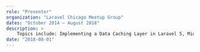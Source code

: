```yaml
---
role: "Presenter"
organization: "Laravel Chicago Meetup Group"
dates: "October 2014 – August 2018"
description: >
    Topics include: Implementing a Data Caching Layer in Laravel 5, Middleware in Laravel 5, Event Driven Development in Laravel 5, and Continuous Delivery for Laravel Applications.
date: "2018-08-01"
---
```

